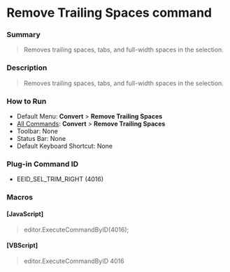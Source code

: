 # Remove Trailing Spaces command

### Summary

> Removes trailing spaces, tabs, and full-width spaces in the selection.

### Description

> Removes trailing spaces, tabs, and full-width spaces in the selection.

### How to Run

- Default Menu: **Convert** \> **Remove Trailing Spaces**
- [All Commands](../tools/all_commands): **Convert** \> **Remove Trailing Spaces**
- Toolbar: None
- Status Bar: None
- Default Keyboard Shortcut: None

### Plug-in Command ID

- EEID\_SEL\_TRIM\_RIGHT (4016)

### Macros

#### \[JavaScript\]

> editor.ExecuteCommandByID(4016);

#### \[VBScript\]

> editor.ExecuteCommandByID 4016
